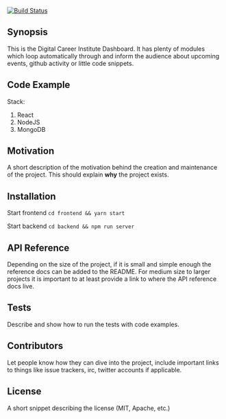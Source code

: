 [![Build Status](https://travis-ci.org/devugees/digital-notice-board.svg?branch=develop)](https://travis-ci.org/devugees/digital-notice-board)

## Synopsis

This is the Digital Career Institute Dashboard. It has plenty of modules which loop automatically through and inform the audience about upcoming events, github activity or little code snippets.

## Code Example

Stack:
1. React
1. NodeJS
1. MongoDB

## Motivation

A short description of the motivation behind the creation and maintenance of the project. This should explain **why** the project exists.

## Installation

Start frontend
`cd frontend && yarn start`

Start backend
`cd backend && npm run server`



## API Reference

Depending on the size of the project, if it is small and simple enough the reference docs can be added to the README. For medium size to larger projects it is important to at least provide a link to where the API reference docs live.

## Tests

Describe and show how to run the tests with code examples.

## Contributors

Let people know how they can dive into the project, include important links to things like issue trackers, irc, twitter accounts if applicable.

## License

A short snippet describing the license (MIT, Apache, etc.)
